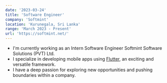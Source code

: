 ```yaml
---
date: '2023-03-24'
title: 'Software Engineer'
company: 'Softmint'
location: 'Kurunegala, Sri Lanka'
range: 'March 2023 - Present'
url: 'https://softmint.net/'
---
```


- I'm currently working as an Intern Software Engineer Softmint Software Solutions (PVT) Ltd.
- I specialize in developing mobile apps using [Flutter](https://flutter.dev), an exciting and versatile framework.
- I have a deep passion for exploring new opportunities and pushing boundaries within a company.
